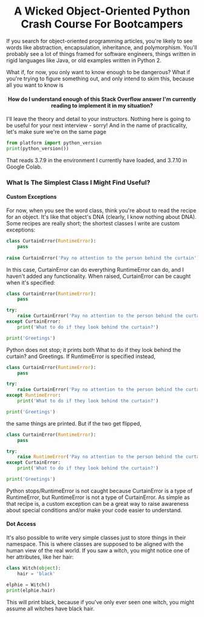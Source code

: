 <head>
    <link rel="stylesheet" href="styles.css">
</head>

<h1 align="center">A Wicked Object-Oriented Python Crash Course For Bootcampers</h1>

If you search for object-oriented programming articles, you're likely to see words like abstraction, encapsulation, inheritance, and polymorphism. You'll probably see a lot of things framed for software engineers, things written in rigid languages like Java, or old examples written in Python 2.

What if, for now, you only want to know enough to be dangerous? What if you're trying to figure something out, and only intend to skim this, because all you want to know is

<h4 align="center">How do I understand enough of this Stack Overflow answer I'm currently reading to implement it in my situation?</h4>

I'll leave the theory and detail to your instructors. Nothing here is going to be useful for your next interview - sorry! And in the name of practicality, let's make sure we're on the same page

```python
from platform import python_version
print(python_version())
```
That reads <c-s>3.7.9</c-s> in the environment I currently have loaded, and <c-s>3.7.10</c-s> in Google Colab.

### What Is The Simplest Class I Might Find Useful?

#### Custom Exceptions
For now, when you see the word <c-s>class</c-s>, think you're about to read the recipe for an object. It's like that object's DNA (clearly, I know nothing about DNA). Some recipes are really short; the shortest classes I write are custom exceptions:

```python
class CurtainError(RuntimeError):
    pass
    
raise CurtainError('Pay no attention to the person behind the curtain')
```

In this case, <c-s>CurtainError</c-s> can do everything <c-s>RuntimeError</c-s> can do, and I haven't added any functionality. When raised, <c-s>CurtainError</c-s> can be caught when it's specified:

```python
class CurtainError(RuntimeError):
    pass

try:
    raise CurtainError('Pay no attention to the person behind the curtain')
except CurtainError:
    print('What to do if they look behind the curtain?')

print('Greetings')
```

Python does not stop; it prints both <c-s>What to do if they look behind the curtain?</c-s> and <c-s>Greetings</c-s>. If <c-s>RuntimeError</c-s> is specified instead,

```python
class CurtainError(RuntimeError):
    pass

try:
    raise CurtainError('Pay no attention to the person behind the curtain')
except RuntimeError:
    print('What to do if they look behind the curtain?')

print('Greetings')
```

the same things are printed. But if the two get flipped,

```python
class CurtainError(RuntimeError):
    pass

try:
    raise RuntimeError('Pay no attention to the person behind the curtain')
except CurtainError:
    print('What to do if they look behind the curtain?')

print('Greetings')
```

Python stops/<c-s>RuntimeError</c-s> is not caught because <c-s>CurtainError</c-s> is a type of <c-s>RuntimeError</c-s>, but <c-s>RuntimeError</c-s> is not a type of <c-s>CurtainError</c-s>. As simple as that recipe is, a custom exception can be a great way to raise awareness about special conditions and/or make your code easier to understand.

#### Dot Access
It's also possible to write very simple classes just to store things in their namespace. This is where classes are supposed to be aligned with the human view of the real world. If you saw a witch, you might notice one of her attributes, like her hair:

```python
class Witch(object):
    hair = 'black'

elphie = Witch()
print(elphie.hair)
```

This will print <c-s>black</c-s>, because if you've only ever seen one witch, you might assume all witches have black hair. 